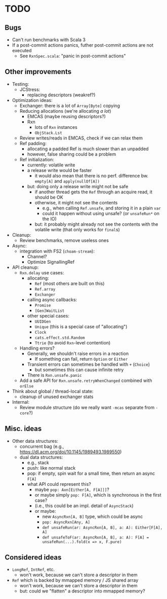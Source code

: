 <!--

   SPDX-License-Identifier: Apache-2.0
   Copyright 2016-2025 Daniel Urban and contributors listed in NOTICE.txt

   Licensed under the Apache License, Version 2.0 (the "License");
   you may not use this file except in compliance with the License.
   You may obtain a copy of the License at

       http://www.apache.org/licenses/LICENSE-2.0

   Unless required by applicable law or agreed to in writing, software
   distributed under the License is distributed on an "AS IS" BASIS,
   WITHOUT WARRANTIES OR CONDITIONS OF ANY KIND, either express or implied.
   See the License for the specific language governing permissions and
   limitations under the License.

--->

# TODO

## Bugs

- Can't run benchmarks with Scala 3
- If a post-commit actions panics, futher post-commit actions are not executed
  - See `RxnSpec.scala`: "panic in post-commit actions"

## Other improvements

- Testing:
  - JCStress:
    - replacing descriptors (weakref?)
- Optimization ideas:
  - Exchanger: there is a lot of `Array[Byte]` copying
  - Reducing allocations (we're allocating _a lot_)
    - EMCAS (maybe reusing descriptors?)
    - Rxn
      - lots of `Rxn` instances
      - `ObjStack.Lst`
  - Review writes/reads in EMCAS, check if we can relax them
  - Ref padding:
    - allocating a padded Ref is much slower than an unpadded
    - however, false sharing could be a problem
  - Ref initialization:
    - currently: volatile write
    - a release write would be faster
      - it would also mean that there is no perf. difference bw. `empty[A]` and `apply(nullOf[A])`
    - but: doing only a release write might not be safe
      - if another thread gets the `Ref` through an acquire read, it should be OK
      - otherwise, it might not see the contents
        - e.g., when calling `Ref.unsafe`, and storing it in a plain `var`
        - could it happen without using unsafe? (or `unsafeRun*` on the IO)
      - but: it probably might already not see the contents with the volatile write (that only works for `final`s)
- Cleanup:
  - Review benchmarks, remove useless ones
- Async:
  - integration with FS2 (`choam-stream`):
    - Channel?
    - Optimize SignallingRef
- API cleanup:
  - `Rxn.delay` use cases:
    - allocating:
      - `Ref` (most others are built on this)
      - `Ref.array`
      - `Exchanger`
    - calling async callbacks:
      - `Promise`
      - `[Gen]WaitList`
    - other special cases:
      - `UUIDGen`
      - `Unique` (this is a special case of "allocating")
      - `Clock`
      - `cats.effect.std.Random`
      - `Ttrie` (to avoid `Rxn`-level contention)
  - Handling errors?
    - Generally, we shouldn't raise errors in a reaction
      - If something can fail, return `Option` or `Either`
    - Transient errors can sometimes be handled with `+` (`Choice`)
      - but sometimes this can cause infinite retry
    - There is `Rxn.unsafe.panic`
  - Add a safe API for `Rxn.unsafe.retryWhenChanged` combined with `orElse`
- Think about global / thread-local state:
  - cleanup of unused exchanger stats
- Internal:
  - Review module structure (do we really want `-mcas` separate from `-core`?)

## Misc. ideas

- Other data structures:
  - concurrent bag (e.g., https://dl.acm.org/doi/10.1145/1989493.1989550)
  - dual data structures:
    - e.g., stack
    - push: like normal stack
    - pop: if empty, spin wait for a small time, then return an async `F[A]`
    - what API could represent this?
      - maybe `pop: Axn[Either[A, F[A]]]`?
      - or maybe simply `pop: F[A]`, which is synchronous in the first case?
      - (i.e., this could be an impl. detail of `AsyncStack`)
      - or maybe:
        - new `AsyncRxn[A, B]` type, which could be async
        - `pop: AsyncRxn[Any, A]`
        - `def unsafeRun(ar: AsyncRxn[A, B], a: A): Either[F[A], A]`
        - `def unsafeToF(ar: AsyncRxn[A, B], a: A): F[A] = unsafeRun(...).fold(x => x, F.pure)`

## Considered ideas

- `LongRef`, `IntRef`, etc.
  - won't work, because we can't store a descriptor in them
- `Ref` which is backed by mmapped memory / JS shared array
  - won't work, because we can't store a descriptor in them
  - but: could we "flatten" a descriptor into mmapped memory?

